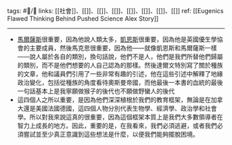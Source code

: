 tags: #📝️/🌱 
links: [[社會]]、[[]]、[[]]、[[]]、[[]]、[[]]、[[]]、[[]]
ref: 
[[Eugenics Flawed Thinking Behind Pushed Science  Alex Story]]

---
- [馬爾薩斯](https://zh.wikipedia.org/zh-tw/%E6%89%98%E9%A9%AC%E6%96%AF%C2%B7%E7%BD%97%E4%BC%AF%E7%89%B9%C2%B7%E9%A9%AC%E5%B0%94%E8%90%A8%E6%96%AF#:~:text=%E6%89%98%E9%A6%AC%E6%96%AF%C2%B7%E7%BE%85%E4%BC%AF%E7%89%B9%C2%B7%E9%A6%AC%E7%88%BE%E8%96%A9%E6%96%AFFRS%EF%BC%88,%E6%9C%89%E7%88%AD%E8%AB%96%EF%BC%8C%E4%BD%86%E5%BD%B1%E9%9F%BF%E6%B7%B1%E9%81%A0%E3%80%82)很重要，因為他說人類太多，[凱恩斯](https://zh.wikipedia.org/zh-tw/%E7%BA%A6%E7%BF%B0%C2%B7%E6%A2%85%E7%BA%B3%E5%BE%B7%C2%B7%E5%87%AF%E6%81%A9%E6%96%AF)很重要，因為他是英國優生學協會的主要成員，然後馬克思很重要，因為他——就像凱恩斯和馬爾薩斯一樣——說人屬於各自的類別，換句話說，他們不是人，他們是我們所替他們歸屬的類別，而不是他們想要的人自己認為的那樣。然後達爾文特別寫了關於種族的文章，他和議員們引用了一些非常有趣的引述，他在這些引述中解釋了地緣政治變化，包括從種族的角度看待奧斯曼帝國，而他最後一本書的血統的最後一句話基本上是我寧願做猴子的後代也不願做野蠻人的後代
- 這四個人之所以重要，是因為他們深深植根於我們的教育框架，無論是在加拿大還是美國法國德國，這四個人物分別代表生物學、經濟學、政治學和社會學。所以對我來說這真的很重要，因為這個框架本質上是我們大多數領導者在智力上成長的地方。因此，重要的是，在我看來，我們必須逃避，或者我們必須嘗試並至少真正意識到這些想法是什麼，以便我們能夠擺脫困境。